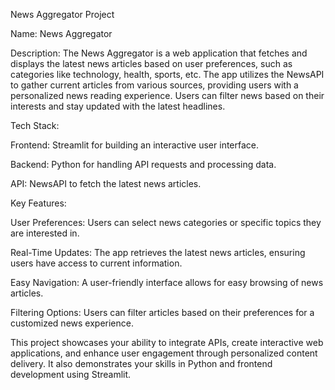 
News Aggregator Project

Name: News Aggregator

Description: The News Aggregator is a web application that fetches and displays the latest news articles based on user preferences, such as categories like technology, health, sports, etc. The app utilizes the NewsAPI to gather current articles from various sources, providing users with a personalized news reading experience. Users can filter news based on their interests and stay updated with the latest headlines.

Tech Stack:

Frontend: Streamlit for building an interactive user interface.

Backend: Python for handling API requests and processing data.

API: NewsAPI to fetch the latest news articles.

Key Features:

User Preferences: Users can select news categories or specific topics they are interested in.

Real-Time Updates: The app retrieves the latest news articles, ensuring users have access to current information.

Easy Navigation: A user-friendly interface allows for easy browsing of news articles.

Filtering Options: Users can filter articles based on their preferences for a customized news experience.


This project showcases your ability to integrate APIs, create interactive web applications, and enhance user engagement through personalized content delivery. It also demonstrates your skills in Python and frontend development using Streamlit.

